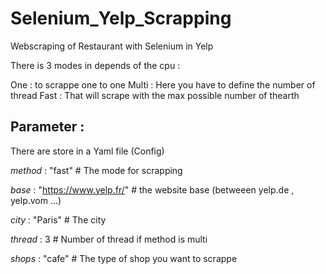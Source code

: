 # Selenium_Yelp_Scrapping
Webscraping of Restaurant with Selenium in Yelp


There is 3 modes in depends of the cpu :

One : to scrappe one to one
Multi : Here you have to define the number of thread
Fast : That will scrape with the max possible number of thearth

## Parameter :

 
There are store in a Yaml file (Config)

*method* : "fast" # The mode for scrapping

*base* : "https://www.yelp.fr/" # the website base (betweeen yelp.de , yelp.vom ...)

*city* : "Paris" # The city

*thread* : 3 # Number of thread if method is multi

*shops* : "cafe" # The type of shop you want to scrappe

